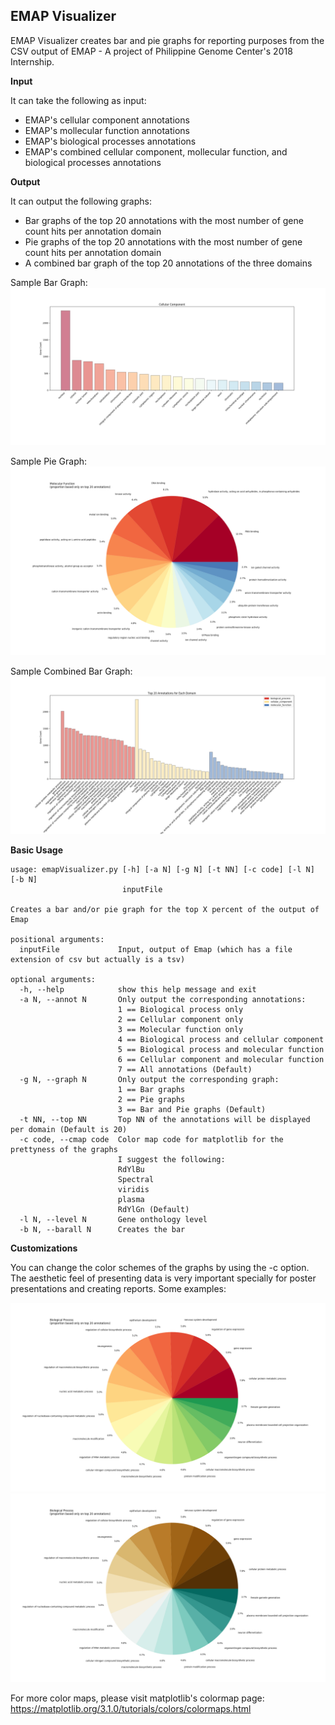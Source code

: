 ## EMAP Visualizer ##

EMAP Visualizer creates bar and pie graphs for reporting purposes from the CSV output of EMAP - A project of Philippine Genome Center's 2018 Internship.

**Input**

It can take the following as input:
* EMAP's cellular component annotations
* EMAP's mollecular function annotations
* EMAP's biological processes annotations
* EMAP's combined cellular component, mollecular function, and biological processes annotations

**Output**

It can output the following graphs:

* Bar graphs of the top 20 annotations with the most number of gene count hits per annotation domain
* Pie graphs of the top 20 annotations with the most number of gene count hits per annotation domain
* A combined bar graph of the top 20 annotations of the three domains

Sample Bar Graph:
![alt text](https://github.com/edmorado/emapvisualizer/raw/master/Cellular_Component_Bar.png)

Sample Pie Graph:
![alt text](https://github.com/edmorado/emapvisualizer/raw/master/Molecular_Function_Pie.png)

Sample Combined Bar Graph:
![alt text](https://github.com/edmorado/emapvisualizer/raw/master/BarAll.png)

**Basic Usage**

```
usage: emapVisualizer.py [-h] [-a N] [-g N] [-t NN] [-c code] [-l N] [-b N]
                         inputFile

Creates a bar and/or pie graph for the top X percent of the output of Emap

positional arguments:
  inputFile             Input, output of Emap (which has a file extension of csv but actually is a tsv)

optional arguments:
  -h, --help            show this help message and exit
  -a N, --annot N       Only output the corresponding annotations:
                        1 == Biological process only
                        2 == Cellular component only
                        3 == Molecular function only
                        4 == Biological process and cellular component
                        5 == Biological process and molecular function
                        6 == Cellular component and molecular function
                        7 == All annotations (Default)
  -g N, --graph N       Only output the corresponding graph:
                        1 == Bar graphs
                        2 == Pie graphs
                        3 == Bar and Pie graphs (Default)
  -t NN, --top NN       Top NN of the annotations will be displayed per domain (Default is 20)
  -c code, --cmap code  Color map code for matplotlib for the prettyness of the graphs
                        I suggest the following:
                        RdYlBu
                        Spectral
                        viridis
                        plasma
                        RdYlGn (Default)
  -l N, --level N       Gene onthology level
  -b N, --barall N      Creates the bar  

```

**Customizations**

You can change the color schemes of the graphs by using the -c option.
The aesthetic feel of presenting data is very important specially for poster presentations and creating reports.
Some examples:

![alt text](https://github.com/edmorado/emapvisualizer/raw/master/Biological_Process_Pie_2.png)
![alt text](https://github.com/edmorado/emapvisualizer/raw/master/Biological_Process_Pie_3.png)

For more color maps, please visit matplotlib's colormap page:
https://matplotlib.org/3.1.0/tutorials/colors/colormaps.html

